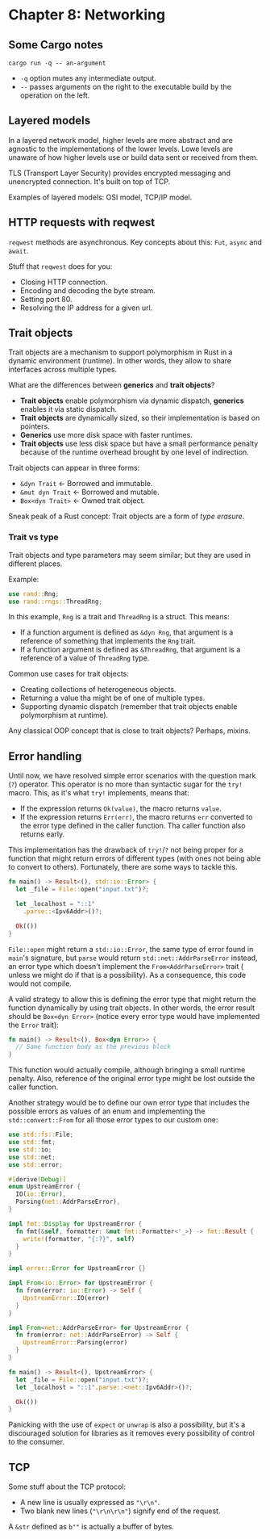 # Chapter 8: Networking

## Some Cargo notes

```shell
cargo run -q -- an-argument
```

- `-q` option mutes any intermediate output.
- `--` passes arguments on the right to the executable build by the operation on the left.

## Layered models

In a layered network model, higher levels are more abstract and are agnostic to the implementations of the lower levels.
Lowe levels are unaware of how higher levels use or build data sent or received from them.

TLS (Transport Layer Security) provides encrypted messaging and unencrypted connection. It's built on top of TCP.

Examples of layered models: OSI model, TCP/IP model.

## HTTP requests with reqwest

`reqwest` methods are asynchronous. Key concepts about this: `Fut`, `async` and `await`.

Stuff that `reqwest` does for you:

- Closing HTTP connection.
- Encoding and decoding the byte stream.
- Setting port 80.
- Resolving the IP address for a given url.

## Trait objects

Trait objects are a mechanism to support polymorphism in Rust in a dynamic environment (runtime). In other words, they
allow to share interfaces across multiple types.

What are the differences between **generics** and **trait objects**?

- **Trait objects** enable polymorphism via dynamic dispatch, **generics** enables it via static dispatch.
- **Trait objects** are dynamically sized, so their implementation is based on pointers.
- **Generics** use more disk space with faster runtimes.
- **Trait objects** use less disk space but have a small performance penalty because of the runtime overhead brought by
  one level of indirection.

Trait objects can appear in three forms:

- `&dyn Trait` <- Borrowed and immutable.
- `&mut dyn Trait` <- Borrowed and mutable.
- `Box<dyn Trait>` <- Owned trait object.

Sneak peak of a Rust concept: Trait objects are a form of *type erasure*.

### Trait vs type

Trait objects and type parameters may seem similar; but they are used in different places.

Example:

```rust
use rand::Rng;
use rand::rngs::ThreadRng;
```

In this example, `Rng` is a trait and `ThreadRng` is a struct. This means:

- If a function argument is defined as `&dyn Rng`, that argument is a reference of something that implements the `Rng`
  trait.
- If a function argument is defined as `&ThreadRng`, that argument is a reference of a value of `ThreadRng` type.

Common use cases for trait objects:

- Creating collections of heterogeneous objects.
- Returning a value tha might be of one of multiple types.
- Supporting dynamic dispatch (remember that trait objects enable polymorphism at runtime).

Any classical OOP concept that is close to trait objects? Perhaps, mixins.

## Error handling

Until now, we have resolved simple error scenarios with the question mark (`?`) operator. This operator is no more than
syntactic sugar for the `try!` macro. This, as it's what `try!` implements, means that:

- If the expression returns `Ok(value)`, the macro returns `value`.
- If the expression returns `Err(err)`, the macro returns `err` converted to the error type defined in the caller
  function. Tha caller function also returns early.

This implementation has the drawback of `try!`/`?` not being proper for a function that might return errors of different
types (with ones not being able to convert to others). Fortunately, there are some ways to tackle this.

```rust
fn main() -> Result<(), std::io::Error> {
  let _file = File::open("input.txt")?;

  let _localhost = "::1"
    .parse::<Ipv6Addr>()?;

  Ok(())
}
```

`File::open` might return a `std::io::Error`, the same type of error found in `main`'s signature, but `parse` would
return `std::net::AddrParseError` instead, an error type which doesn't implement the `From<AddrParseError>` trait (
unless we might do if that is a possibility). As a consequence, this code would not compile.

A valid strategy to allow this is defining the error type that might return the function dynamically by using trait
objects. In other words, the error result should be `Box<dyn Error>` (notice every error type would have implemented
the `Error` trait):

```rust
fn main() -> Result<(), Box<dyn Error>> {
  // Same function body as the previous block
}
```

This function would actually compile, although bringing a small runtime penalty. Also, reference of the original error
type might be lost outside the caller function.

Another strategy would be to define our own error type that includes the possible errors as values of an enum and
implementing the `std::convert::From` for all those error types to our custom one:

```rust
use std::fs::File;
use std::fmt;
use std::io;
use std::net;
use std::error;

#[derive(Debug)]
enum UpstreamError {
  IO(io::Error),
  Parsing(net::AddrParseError),
}

impl fmt::Display for UpstreamError {
  fn fmt(&self, formatter: &mut fmt::Formatter<'_>) -> fmt::Result {
    write!(formatter, "{:?}", self)
  }
}

impl error::Error for UpstreamError {}

impl From<io::Error> for UpstreamError {
  fn from(error: io::Error) -> Self {
    UpstreamError::IO(error)
  }
}

impl From<net::AddrParseError> for UpstreamError {
  fn from(error: net::AddrParseError) -> Self {
    UpstreamError::Parsing(error)
  }
}

fn main() -> Result<(), UpstreamError> {
  let _file = File::open("input.txt")?;
  let _localhost = "::1".parse::<net::Ipv6Addr>()?;

  Ok(())
}
```

Panicking with the use of `expect` or `unwrap` is also a possibility, but it's a discouraged solution for libraries as
it removes every possibility of control to the consumer.

## TCP

Some stuff about the TCP protocol:

- A new line is usually expressed as `"\r\n"`.
- Two blank new lines (`"\r\n\r\n"`) signify end of the request.

A `&str` defined as `b""` is actually a buffer of bytes.
